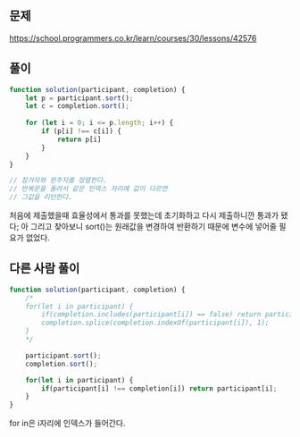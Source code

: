## 문제
https://school.programmers.co.kr/learn/courses/30/lessons/42576
## 풀이
```javascript
function solution(participant, completion) {
    let p = participant.sort();
    let c = completion.sort();
    
    for (let i = 0; i <= p.length; i++) {
        if (p[i] !== c[i]) {
            return p[i]
        }
    }
}

// 참가자와 완주자를 정렬한다.
// 반복문을 돌려서 같은 인덱스 자리에 값이 다르면
// 그값을 리턴한다.
```
처음에 제출했을때 효율성에서 통과를 못했는데 초기화하고 다시 제출하니깐 통과가 됐다;
아 그리고 찾아보니 sort()는 원래값을 변경하여 반환하기 때문에 변수에 넣어줄 필요가 없었다.
## 다른 사람 풀이
```javascript
function solution(participant, completion) {
    /*
    for(let i in participant) {
        if(completion.includes(participant[i]) == false) return participant[i];
        completion.splice(completion.indexOf(participant[i]), 1);
    }
    */

    participant.sort();
    completion.sort();

    for(let i in participant) {
        if(participant[i] !== completion[i]) return participant[i];
    }
}
```
for in은 i자리에 인덱스가 들어간다.
